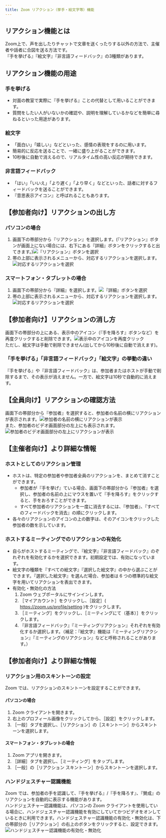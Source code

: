 ```yaml
---
title: Zoom リアクション（挙手・絵文字等）機能
---
```


## リアクション機能とは

Zoom上で、声を出したりチャットで文章を送くったりする以外の方法で、主催者や話者に合図を送る方法です。  
『手を挙げる』『絵文字』『非言語フィードバック』の3種類があります。


## リアクション機能の用途

### 手を挙げる
  - 対面の教室で実際に『手を挙げる』ことの代替として用いることができます。
  - 質問をしたい人がいないかの確認や、説明を理解しているかなどを簡単に尋ねるといった用途があります。

### 絵文字
  - 「面白い」「嬉しい」などといった、感情の表現をするのに用います。
  - 簡易的に反応を送ることで、一緒に盛り上がることができます。
  - 10秒後に自動で消えるので、リアルタイム性の高い反応が期待できます。

### 非言語フィードバック
  - 「はい」「いいえ」「より遅く」「より早く」などといった、話者に対するフィードバックを送ることができます。
  - 『意思表示アイコン』と呼ばれることもあります。


## 【参加者向け】リアクションの出し方

### パソコンの場合  
1. 画面下の帯部分から『リアクション』を選択します。(『リアクション』ボタンが画面上にない場合には、右下にある『詳細』ボタンをクリックすると出てきます。)![『リアクション』ボタンを選択](1.png)  
2. 帯の上部に表示されるメニューから、対応するリアクションを選択します。![対応するリアクションを選択](2.png)  

### スマートフォン・タブレットの場合
1. 画面下の帯部分から『詳細』を選択します。![『詳細』ボタンを選択](3.png)  
2. 帯の上部に表示されるメニューから、対応するリアクションを選択します。![対応するリアクションを選択](4.png)  

## 【参加者向け】リアクションの消し方
画面下の帯部分の上にある、表示中のアイコン（『手を降ろす』ボタンなど）を再度クリックすると削除できます。![表示中のアイコンを再度クリック](5.png)  
ただし、絵文字は手動で削除できません(出してから10秒後に自動で消えます)。

### 「手を挙げる」「非言語フィードバック」「絵文字」の挙動の違い
『手を挙げる』や『非言語フィードバック』は、参加者またはホストが手動で削除するまで、その表示が消えません。一方で、絵文字は10秒で自動的に消えます。


## 【全員向け】リアクションの確認方法
画面下の帯部分から『参加者』を選択すると、参加者の名前の横にリアクションが表示されます。![参加者の名前の横にリアクションが表示](6.png)  
また、参加者のビデオ画面部分の左上にも表示されます。![参加者のビデオ画面部分の左上にリアクションが表示](7.png)  


## 【主催者向け】より詳細な情報

### ホストとしてのリアクション管理
  - ホストは、特定の参加者や参加者全員のリアクションを、まとめて消すことができます。
    - 参加者が『手を挙げ』ている場合、画面下の帯部分から『参加者』を選択し、参加者の名前の上にマウスを置いて『手を降ろす』をクリックすると、手をおろすことができます。
    - すべて参加者のリアクションを一度に消去するには、『参加者』、『すべてのフィードバックを消去』の順にクリックします。
  - 各々のリアクションのアイコンの上の数字は、そのアイコンをクリックした参加者の数を示しています。


### ホストするミーティングでのリアクションの有効化
  - 自らがホストするミーティングで、『絵文字』『非言語フィードバック』のぞれぞれを有効化するかを選択できます。初期設定では、有効になっています。
  - 絵文字の種類を『すべての絵文字』『選択した絵文字』の中から選ぶことができます。『選択した絵文字』を選んだ場合、参加者は 6 つの標準的な絵文字を用いてリアクションを表出できます。
  - 有効化・無効化の方法  
    1. Zoom ウェブポータルにサインインします。
    2. ［マイアカウント］をクリックし、［設定］( https://zoom.us/profile/setting )をクリックします。
    3. ［ミーティング］をクリックし、［ミーティングにて（基本）］をクリックします。
    4. 『非言語フィードバック』『ミーティングリアクション』それぞれを有効化するか選択します。（補足：『絵文字』機能は『ミーティングリアクション』『ミーティングのリアクション』などと呼称されることがあります。）

## 【参加者向け】より詳細な情報

### リアクション用のスキントーンの設定
Zoom では、リアクションのスキントーンを設定することができます。

#### パソコンの場合
1. Zoom クライアントを開きます。
2. 右上のプロフィール画像をクリックしてから、［設定］をクリックします。
3. ［一般］タブを選択し、［リアクション］の［スキントーン］からスキントーンを選択します。 

#### スマートフォン・タブレットの場合
1. Zoom アプリを開きます。
2. ［詳細］タブを選択し、［ミーティング］をタップします。
3. ［一般］の［リアクション スキントーン］からスキントーンを選択します。

### ハンドジェスチャー認識機能
Zoom では、参加者の手を認識して、『手を挙げる』/『手を降ろす』、『賛成』のリアクションを自動的に表示する機能があります。  
ハンドジェスチャー認識機能は、パソコンの Zoom クライアントを使用している場合に、ハンドジェスチャー認識機能を有効にしていてかつビデオをオンしているときに利用できます。ハンドジェスチャー認識機能の有効化・無効化は、下の帯部分の［リアクション］の右上のボタンをクリックすると、設定できます。![ハンドジェスチャー認識機能の有効化・無効化](8.png)